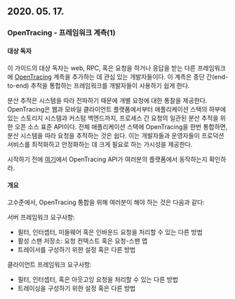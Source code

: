 ## 2020. 05. 17.

### OpenTracing - 프레임워크 계측(1)

#### 대상 독자

이 가이드의 대상 독자는 web, RPC, 혹은 요청을 하거나 응답을 받는 다른 프레임워크에 [OpenTracing][opentracing-io] 계측을 추가하는 데 관심 있는 개발자들이다. 이 계측은 종단 간(end-to-end) 추적을 통합하는 프레임워크를 개발자들이 사용하기 쉽게 한다.

분산 추적은 시스템을 따라 전파하기 때문에 개별 요청에 대한 통찰을 제공한다. OpenTracing은 웹과 모바일 클라이언트 플랫폼에서부터 애플리케이션 스택의 하부에 있는 스토리지 시스템과 커스텀 백엔드까지, 프로세스 간 요청의 일관된 분산 추적을 위한 오픈 소스 표준 API이다. 전체 애플리케이션 스택에 OpenTracing을 한번 통합하면, 분산 시스템을 따라 요청을 추적하는 것은 쉽다. 이는 개발자들과 운영자들이 프로덕션 서비스를 최적화하고 안정화하는 데 크게 필요로 하는 가시성을 제공한다.

시작하기 전에 [여기][opentracing-supported-languages]에서 OpenTracing API가 여러분의 플랫폼에서 동작하는지 확인하라.

#### 개요

고수준에서, OpenTracing 통합을 위해 여러분이 해야 하는 것은 다음과 같다:

서버 프레임워크 요구사항:

* 필터, 인터셉터, 미들웨어 혹은 인바운드 요청을 처리할 수 있는 다른 방법
* 활성 스팬 저장소: 요청 컨텍스트 혹은 요청-스팬 맵
* 트레이서를 구성하기 위한 설정 혹은 다른 방법

클라이언트 프레임워크 요구사항:

* 필터, 인터셉터, 혹은 아웃고잉 요청을 처리할 수 있는 다른 방법
* 트레이싱을 구성하기 위한 설정 혹은 다른 방법



[opentracing-io]: http://opentracing.io/
[opentracing-supported-languages]: https://opentracing.io/docs/supported-languages
[opentracing-start-a-new-span]: https://opentracing.io/specification/#start-a-new-span